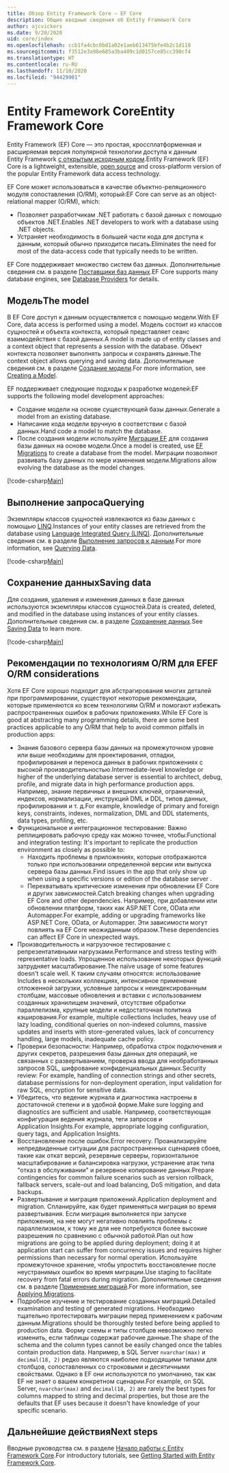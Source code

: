 ```yaml
---
title: Обзор Entity Framework Core — EF Core
description: Общие вводные сведения об Entity Framework Core
author: ajcvickers
ms.date: 9/20/2020
uid: core/index
ms.openlocfilehash: ccb1fa4cbc0bd1a02e1aeb613475bfe4b2c1d118
ms.sourcegitcommit: f3512e3a98e685a3ba409c1d0157ce85cc390cf4
ms.translationtype: HT
ms.contentlocale: ru-RU
ms.lasthandoff: 11/10/2020
ms.locfileid: "94429901"
---
```

# <a name="entity-framework-core"></a><span data-ttu-id="a9cad-103">Entity Framework Core</span><span class="sxs-lookup"><span data-stu-id="a9cad-103">Entity Framework Core</span></span>

<span data-ttu-id="a9cad-104">Entity Framework (EF) Core — это простая, кроссплатформенная и расширяемая версия популярной технологии доступа к данным Entity Framework [с открытым исходным кодом](https://github.com/dotnet/efcore).</span><span class="sxs-lookup"><span data-stu-id="a9cad-104">Entity Framework (EF) Core is a lightweight, extensible, [open source](https://github.com/dotnet/efcore) and cross-platform version of the popular Entity Framework data access technology.</span></span>

<span data-ttu-id="a9cad-105">EF Core может использоваться в качестве объектно-реляционного модуля сопоставления (O/RM), который:</span><span class="sxs-lookup"><span data-stu-id="a9cad-105">EF Core can serve as an object-relational mapper (O/RM), which:</span></span>

* <span data-ttu-id="a9cad-106">Позволяет разработчикам .NET работать с базой данных с помощью объектов .NET.</span><span class="sxs-lookup"><span data-stu-id="a9cad-106">Enables .NET developers to work with a database using .NET objects.</span></span>
* <span data-ttu-id="a9cad-107">Устраняет необходимость в большей части кода для доступа к данным, который обычно приходится писать.</span><span class="sxs-lookup"><span data-stu-id="a9cad-107">Eliminates the need for most of the data-access code that typically needs to be written.</span></span>

<span data-ttu-id="a9cad-108">EF Core поддерживает множество систем баз данных. Дополнительные сведения см. в разделе [Поставщики баз данных](xref:core/providers/index).</span><span class="sxs-lookup"><span data-stu-id="a9cad-108">EF Core supports many database engines, see [Database Providers](xref:core/providers/index) for details.</span></span>

## <a name="the-model"></a><span data-ttu-id="a9cad-109">Модель</span><span class="sxs-lookup"><span data-stu-id="a9cad-109">The model</span></span>

<span data-ttu-id="a9cad-110">В EF Core доступ к данным осуществляется с помощью модели.</span><span class="sxs-lookup"><span data-stu-id="a9cad-110">With EF Core, data access is performed using a model.</span></span> <span data-ttu-id="a9cad-111">Модель состоит из классов сущностей и объекта контекста, который представляет сеанс взаимодействия с базой данных.</span><span class="sxs-lookup"><span data-stu-id="a9cad-111">A model is made up of entity classes and a context object that represents a session with the database.</span></span> <span data-ttu-id="a9cad-112">Объект контекста позволяет выполнять запросы и сохранять данные.</span><span class="sxs-lookup"><span data-stu-id="a9cad-112">The context object allows querying and saving data.</span></span> <span data-ttu-id="a9cad-113">Дополнительные сведения см. в разделе [Создание модели](xref:core/modeling/index).</span><span class="sxs-lookup"><span data-stu-id="a9cad-113">For more information, see [Creating a Model](xref:core/modeling/index).</span></span>

<span data-ttu-id="a9cad-114">EF поддерживает следующие подходы к разработке моделей:</span><span class="sxs-lookup"><span data-stu-id="a9cad-114">EF supports the following model development approaches:</span></span>

* <span data-ttu-id="a9cad-115">Создание модели на основе существующей базы данных.</span><span class="sxs-lookup"><span data-stu-id="a9cad-115">Generate a model from an existing database.</span></span>
* <span data-ttu-id="a9cad-116">Написание кода модели вручную в соответствии с базой данных.</span><span class="sxs-lookup"><span data-stu-id="a9cad-116">Hand code a model to match the database.</span></span>
* <span data-ttu-id="a9cad-117">После создания модели используйте [Миграции EF](xref:core/managing-schemas/migrations/index) для создания базы данных на основе модели.</span><span class="sxs-lookup"><span data-stu-id="a9cad-117">Once a model is created, use [EF Migrations](xref:core/managing-schemas/migrations/index) to create a database from the model.</span></span> <span data-ttu-id="a9cad-118">Миграции позволяют развивать базу данных по мере изменения модели.</span><span class="sxs-lookup"><span data-stu-id="a9cad-118">Migrations allow evolving the database as the model changes.</span></span>

[!code-csharp[Main](../../samples/core/Intro/Model.cs)]

## <a name="querying"></a><span data-ttu-id="a9cad-119">Выполнение запроса</span><span class="sxs-lookup"><span data-stu-id="a9cad-119">Querying</span></span>

<span data-ttu-id="a9cad-120">Экземпляры классов сущностей извлекаются из базы данных с помощью [LINQ](/dotnet/csharp/programming-guide/concepts/linq/).</span><span class="sxs-lookup"><span data-stu-id="a9cad-120">Instances of your entity classes are retrieved from the database using [Language Integrated Query (LINQ)](/dotnet/csharp/programming-guide/concepts/linq/).</span></span> <span data-ttu-id="a9cad-121">Дополнительные сведения см. в разделе [Выполнение запросов к данным](xref:core/querying/index).</span><span class="sxs-lookup"><span data-stu-id="a9cad-121">For more information, see [Querying Data](xref:core/querying/index).</span></span>

[!code-csharp[Main](../../samples/core/Intro/Program.cs#Querying)]

## <a name="saving-data"></a><span data-ttu-id="a9cad-122">Сохранение данных</span><span class="sxs-lookup"><span data-stu-id="a9cad-122">Saving data</span></span>

<span data-ttu-id="a9cad-123">Для создания, удаления и изменения данных в базе данных используются экземпляры классов сущностей.</span><span class="sxs-lookup"><span data-stu-id="a9cad-123">Data is created, deleted, and modified in the database using instances of your entity classes.</span></span> <span data-ttu-id="a9cad-124">Дополнительные сведения см. в разделе [Сохранение данных](xref:core/saving/index).</span><span class="sxs-lookup"><span data-stu-id="a9cad-124">See [Saving Data](xref:core/saving/index) to learn more.</span></span>

[!code-csharp[Main](../../samples/core/Intro/Program.cs#SavingData)]

## <a name="ef-orm-considerations"></a><span data-ttu-id="a9cad-125">Рекомендации по технологиям O/RM для EF</span><span class="sxs-lookup"><span data-stu-id="a9cad-125">EF O/RM considerations</span></span>

<span data-ttu-id="a9cad-126">Хотя EF Core хорошо подходит для абстрагирования многих деталей при программировании, существуют некоторые рекомендации, которые применяются ко всем технологиям O/RM и помогают избежать распространенных ошибок в рабочих приложениях.</span><span class="sxs-lookup"><span data-stu-id="a9cad-126">While EF Core is good at abstracting many programming details, there are some best practices applicable to any O/RM that help to avoid common pitfalls in production apps:</span></span>

* <span data-ttu-id="a9cad-127">Знания базового сервера базы данных на промежуточном уровне или выше необходимы для проектирования, отладки, профилирования и переноса данных в рабочих приложениях с высокой производительностью.</span><span class="sxs-lookup"><span data-stu-id="a9cad-127">Intermediate-level knowledge or higher of the underlying database server is essential to architect, debug, profile, and migrate data in high performance production apps.</span></span> <span data-ttu-id="a9cad-128">Например, знание первичных и внешних ключей, ограничений, индексов, нормализации, инструкций DML и DDL, типов данных, профилирования и т. д.</span><span class="sxs-lookup"><span data-stu-id="a9cad-128">For example, knowledge of primary and foreign keys, constraints, indexes, normalization, DML and DDL statements, data types, profiling, etc.</span></span>
* <span data-ttu-id="a9cad-129">Функциональное и интеграционное тестирование:  Важно реплицировать рабочую среду как можно точнее, чтобы:</span><span class="sxs-lookup"><span data-stu-id="a9cad-129">Functional and integration testing:  It's important to replicate the production environment as closely as possible to:</span></span>
  * <span data-ttu-id="a9cad-130">Находить проблемы в приложениях, которые отображаются только при использовании определенной версии или выпуска сервера базы данных.</span><span class="sxs-lookup"><span data-stu-id="a9cad-130">Find issues in the app that only show up when using a specific versions or edition of the database server .</span></span>
  * <span data-ttu-id="a9cad-131">Перехватывать критические изменения при обновлении EF Core и других зависимостей.</span><span class="sxs-lookup"><span data-stu-id="a9cad-131">Catch breaking changes when upgrading EF Core and other dependencies.</span></span> <span data-ttu-id="a9cad-132">Например, при добавлении или обновлении платформ, таких как ASP.NET Core, OData или Automapper.</span><span class="sxs-lookup"><span data-stu-id="a9cad-132">For example, adding or upgrading frameworks like ASP.NET Core, OData, or Automapper.</span></span> <span data-ttu-id="a9cad-133">Эти зависимости могут повлиять на EF Core неожиданным образом.</span><span class="sxs-lookup"><span data-stu-id="a9cad-133">These dependencies can affect EF Core in unexpected ways.</span></span>
* <span data-ttu-id="a9cad-134">Производительность и нагрузочное тестирование с репрезентативными нагрузками.</span><span class="sxs-lookup"><span data-stu-id="a9cad-134">Performance and stress testing with representative loads.</span></span> <span data-ttu-id="a9cad-135">Упрощенное использование некоторых функций затрудняет масштабирование.</span><span class="sxs-lookup"><span data-stu-id="a9cad-135">The naïve usage of some features doesn't scale well.</span></span> <span data-ttu-id="a9cad-136">К таким случаям относятся: использование Includes в нескольких коллекциях, интенсивное применение отложенной загрузки, условные запросы к неиндексированным столбцам, массовые обновления и вставки с использованием созданных хранилищем значений, отсутствие обработки параллелизма, крупные модели и недостаточная политика кэширования.</span><span class="sxs-lookup"><span data-stu-id="a9cad-136">For example, multiple collections Includes, heavy use of lazy loading, conditional queries on non-indexed columns, massive updates and inserts with store-generated values, lack of concurrency handling, large models, inadequate cache policy.</span></span>
* <span data-ttu-id="a9cad-137">Проверки безопасности: Например, обработка строк подключения и других секретов, разрешения базы данных для операций, не связанных с развертыванием, проверка ввода для необработанных запросов SQL, шифрование конфиденциальных данных.</span><span class="sxs-lookup"><span data-stu-id="a9cad-137">Security review: For example, handling of connection strings and other secrets, database permissions for non-deployment operation, input validation for raw SQL, encryption for sensitive data.</span></span>
* <span data-ttu-id="a9cad-138">Убедитесь, что ведение журнала и диагностика настроены в достаточной степени и в удобной форме.</span><span class="sxs-lookup"><span data-stu-id="a9cad-138">Make sure logging and diagnostics are sufficient and usable.</span></span> <span data-ttu-id="a9cad-139">Например, соответствующая конфигурация ведения журнала, теги запросов и Application Insights.</span><span class="sxs-lookup"><span data-stu-id="a9cad-139">For example, appropriate logging configuration, query tags, and Application Insights.</span></span>
* <span data-ttu-id="a9cad-140">Восстановление после ошибок.</span><span class="sxs-lookup"><span data-stu-id="a9cad-140">Error recovery.</span></span> <span data-ttu-id="a9cad-141">Проанализируйте непредвиденные ситуации для распространенных сценариев сбоев, такие как откат версий, резервные серверы, горизонтальное масштабирование и балансировка нагрузки, устранение атак типа "отказ в обслуживании" и резервное копирование данных.</span><span class="sxs-lookup"><span data-stu-id="a9cad-141">Prepare contingencies for common failure scenarios such as version rollback, fallback servers, scale-out and load balancing, DoS mitigation, and data backups.</span></span>
* <span data-ttu-id="a9cad-142">Развертывание и миграция приложений.</span><span class="sxs-lookup"><span data-stu-id="a9cad-142">Application deployment and migration.</span></span> <span data-ttu-id="a9cad-143">Спланируйте, как будет применяться миграция во время развертывания. Если миграция выполняется при запуске приложения, на нее могут негативно повлиять проблемы с параллелизмом, к тому же для нее потребуются более высокие разрешения по сравнению с обычной работой.</span><span class="sxs-lookup"><span data-stu-id="a9cad-143">Plan out how migrations are going to be applied during deployment; doing it at application start can suffer from concurrency issues and requires higher permissions than necessary for normal operation.</span></span> <span data-ttu-id="a9cad-144">Используйте промежуточное хранение, чтобы упростить восстановление после неустранимых ошибок во время миграции.</span><span class="sxs-lookup"><span data-stu-id="a9cad-144">Use staging to facilitate recovery from fatal errors during migration.</span></span> <span data-ttu-id="a9cad-145">Дополнительные сведения см. в разделе [Применение миграций](xref:core/managing-schemas/migrations/applying).</span><span class="sxs-lookup"><span data-stu-id="a9cad-145">For more information, see [Applying Migrations](xref:core/managing-schemas/migrations/applying).</span></span>
* <span data-ttu-id="a9cad-146">Подробное изучение и тестирование созданных миграций.</span><span class="sxs-lookup"><span data-stu-id="a9cad-146">Detailed examination and testing of generated migrations.</span></span> <span data-ttu-id="a9cad-147">Необходимо тщательно протестировать миграции перед применением к рабочим данным.</span><span class="sxs-lookup"><span data-stu-id="a9cad-147">Migrations should be thoroughly tested before being applied to production data.</span></span> <span data-ttu-id="a9cad-148">Форму схемы и типы столбцов невозможно легко изменить, если таблицы содержат рабочие данные.</span><span class="sxs-lookup"><span data-stu-id="a9cad-148">The shape of the schema and the column types cannot be easily changed once the tables contain production data.</span></span> <span data-ttu-id="a9cad-149">Например, в SQL Server `nvarchar(max)` и `decimal(18, 2)` редко являются наиболее подходящими типами для столбцов, сопоставленных со строковыми и десятичными свойствами. Однако в EF они используются по умолчанию, так как EF не знает о вашем конкретном сценарии.</span><span class="sxs-lookup"><span data-stu-id="a9cad-149">For example, on SQL Server, `nvarchar(max)` and `decimal(18, 2)` are rarely the best types for columns mapped to string and decimal properties, but those are the defaults that EF uses because it doesn't have knowledge of your specific scenario.</span></span>

## <a name="next-steps"></a><span data-ttu-id="a9cad-150">Дальнейшие действия</span><span class="sxs-lookup"><span data-stu-id="a9cad-150">Next steps</span></span>

<span data-ttu-id="a9cad-151">Вводные руководства см. в разделе [Начало работы с Entity Framework Core](xref:core/get-started/overview/first-app).</span><span class="sxs-lookup"><span data-stu-id="a9cad-151">For introductory tutorials, see [Getting Started with Entity Framework Core](xref:core/get-started/overview/first-app).</span></span>
